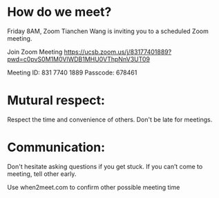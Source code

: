 # How do we meet?
Friday 8AM, Zoom
Tianchen Wang is inviting you to a scheduled Zoom meeting.

Join Zoom Meeting
https://ucsb.zoom.us/j/83177401889?pwd=c0pvS0M1M0VlWDB1MHU0VThpNnV3UT09

Meeting ID: 831 7740 1889
Passcode: 678461

# Mutural respect: 
Respect the time and convenience of others. Don't be late for meetings.

# Communication: 
Don't hesitate asking questions if you get stuck. If you can’t come to meeting, tell other early.

Use when2meet.com to confirm other possible meeting time
